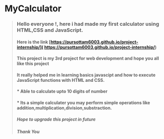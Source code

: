 # MyCalculator
> ### Hello everyone !, here i had made my first calculator using **HTML,CSS and JavaScript.** 
> #### Here is the link [https://pursottam6003.github.io/project-internship/]( https://pursottam6003.github.io/project-internship/)
> #### This project is my 3rd project for web development and hope you all like this project 
> #### It really helped me in learning basics javascipt and how to execute JavaScript functions with HTML and CSS.
> #### * Able to calculate upto 10 digits of number 
> #### * Its a simple calculater you may perform simple operations like addition,multiplication,division,substraction.
> ##### Hope to upgrade this project in future 
> ##### Thank You 


